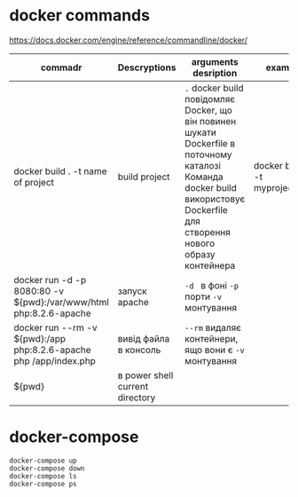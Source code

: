 # docker commands
https://docs.docker.com/engine/reference/commandline/docker/


commadr  | Descryptions | arguments desription | example
------------- | ------------- | ------------- | -|
docker build . -t name of project  | build project | `.` docker build повідомляє Docker, що він повинен шукати Dockerfile в поточному каталозі Команда docker build використовує Dockerfile для створення нового образу контейнера | docker build . -t myproject/app
docker run -d -p 8080:80 -v ${pwd}:/var/www/html php:8.2.6-apache  | запуск apache | `-d ` в фоні `-p` порти `-v` монтування  
docker run --rm -v ${pwd}:/app php:8.2.6-apache php /app/index.php | вивід файла в консоль | `--rm` видаляє контейнери, ящо вони є `-v` монтування  
${pwd} | в power shell current directory


# docker-compose

``` 
docker-compose up
docker-compose down
docker-compose ls
docker-compose ps
```


    
